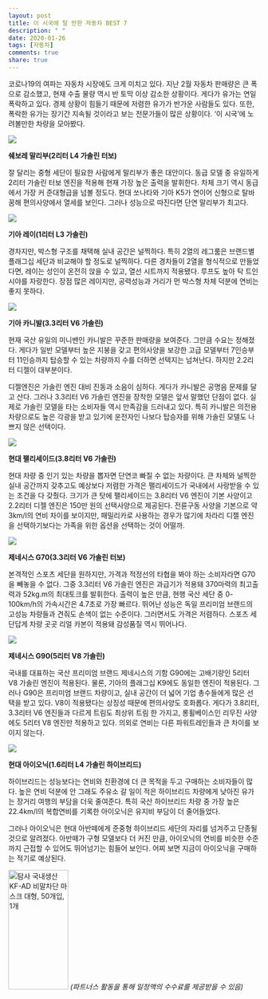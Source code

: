 ```yaml
---
layout: post
title: 이 시국에 탈 만한 자동차 BEST 7
description: " "
date: 2020-01-26
tags: [자동차]
comments: true
share: true
---
```



코로나19의 여파는 자동차 시장에도 크게 미치고 있다. 지난 2월 자동차 판매량은 큰 폭으로 감소했고, 현재 수출 물량 역시 반 토막 이상 감소한 상황이다. 게다가 유가는 연일 폭락하고 있다. 경제 상황이 힘들기 때문에 저렴한 유가가 반가운 사람들도 있다. 또한, 폭락한 유가는 장기간 지속될 것이라고 보는 전문가들이 많은 상황이다. ‘이 시국’에 노려볼만한 차량을 모아봤다.

![](https://post-phinf.pstatic.net/MjAyMDA0MjJfMjM4/MDAxNTg3NTQxNTcwMDcz.6s9LACh8yBFZ36mNuBG-9zBVSydUki7c3aghy0AiyyEg.Z3M_7ch53lsXD0Q8GzLfG6R5FlHSERobeRt-O_yrDiAg.JPEG/IMG_1822.jpg?type=w1200)

**쉐보레 말리부(2리터 L4 가솔린 터보)**  
  
잘 달리는 중형 세단이 필요한 사람에게 말리부가 좋은 대안이다. 동급 모델 중 유일하게 2리터 가솔린 터보 엔진을 적용해 현재 가장 높은 출력을 발휘한다. 차체 크기 역시 동급에서 가장 커 준대형급을 넘볼 정도다. 현대 쏘나타와 기아 K5가 연이어 신형으로 탈바꿈해 편의사양에서 열세를 보인다. 그러나 성능으로 따진다면 단연 말리부가 최고다.

![](https://post-phinf.pstatic.net/MjAyMDA0MjJfMjUw/MDAxNTg3NTQxNTk4MTQ2.3TexxMX77ViazI0VFeVUihmTxvN_qi4VN62cfxnNR1Mg.GKdaX74fCT1-IQEagOTy82r4wpEWaB_X7mAlWxVW3_8g.JPEG/2018New_ray_01features_w.jpg?type=w1200)

**기아 레이(1리터 L3 가솔린)**  
  
경차지만, 박스형 구조를 채택해 실내 공간은 널찍하다. 특히 2열의 레그룸은 브랜드별 플래그십 세단과 비교해야 할 정도로 널찍하다. 다른 경차들이 2열을 형식적으로 만들었다면, 레이는 성인이 온전히 앉을 수 있고, 열선 시트까지 적용됐다. 루프도 높아 탁 트인 시야를 자랑한다. 장점 많은 레이지만, 공력성능과 거리가 먼 박스형 차체 덕분에 연비는 좋지 못하다.

![](https://post-phinf.pstatic.net/MjAyMDA0MjJfNjgg/MDAxNTg3NTQxNjIxODcz.fuK6MFKmEGujzBCSTP17T2WKRJ4ZBy-yYvwsa9pVwBIg.aRgShYY5xMXXZHoDl7ska8oqIY8x_dW86rJgyGTEyGkg.JPEG/canival_exterior01_copy.jpg?type=w1200)

**기아 카니발(3.3리터 V6 가솔린)**  
  
현재 국산 유일의 미니밴인 카니발은 꾸준한 판매량을 보여준다. 그만큼 수요는 정해졌다. 게다가 일반 모델부터 높은 지붕을 갖고 편의사양을 보강한 고급 모델부터 7인승부터 11인승까지 탑승할 수 있는 차량까지 수를 더하면 선택지는 넘쳐난다. 하지만 2.2리터 디젤이 대부분이다.

디젤엔진은 가솔린 엔진 대비 진동과 소음이 심하다. 게다가 카니발은 공명음 문제를 달고 산다. 그러나 3.3리터 V6 가솔린 엔진을 장착한 모델은 앞서 말했던 단점이 없다. 실제로 가솔린 모델을 타는 소비자들 역시 만족감을 드러내고 있다. 특히 카니발은 의전용 차량으로도 높은 각광을 받고 있기에 운전자인 나보다 탑승자를 위해 가솔린 모델도 나쁘지 않은 선택이다.

![](https://post-phinf.pstatic.net/MjAyMDA0MjJfMjYg/MDAxNTg3NTQxNjUwODYx.GVqhA-Mv-cwur4wBJ2dQdMdKbs6lIY-A4PjX0eWKSUYg.CrHpe1wPgmWyOPaukVY5DPqBCVB0pvmWd9C2_bv5MR8g.JPEG/Hyundai-Palisade-2020-1600-01.jpg?type=w1200)

**현대 팰리세이드(3.8리터 V6 가솔린)**  
  
현대 차량 중 인기 있는 차량을 뽑자면 단연코 빠질 수 없는 차량이다. 큰 차체와 널찍한 실내 공간까지 갖추고도 예상보다 저렴한 가격은 팰리세이드가 국내에서 사랑받을 수 있는 조건을 다 갖췄다. 크기가 큰 탓에 팰리세이드는 3.8리터 V6 엔진이 기본 사양이고 2.2리터 디젤 엔진은 150만 원의 선택사양으로 제공된다. 전륜구동 사양을 기본으로 약 3km/l의 연비 차이를 보이지만, 패밀리카로 사용하는 경우가 많기에 차라리 디젤 엔진을 선택하기보다는 가족을 위한 옵션을 선택하는 것이 어떨까.

![](https://post-phinf.pstatic.net/MjAyMDA0MjJfMTkx/MDAxNTg3NTQxNjgyNDMy.Fpn3jDFXRKfV7Olro-pY-lOw0rPEOMogwlxt-kuRPNcg.2bcnh-CvqrG3kRdp8Ee1Trx_yVXtFT7ZBtbj0iN6UJUg.JPEG/191011_%EC%A0%9C%EB%84%A4%EC%8B%9C%EC%8A%A4%2C_2020%EB%85%84%ED%98%95_G70_%EC%B6%9C%EC%8B%9C_copy.jpg?type=w1200)

**제네시스 G70(3.3리터 V6 가솔린 터보)**  
  
본격적인 스포츠 세단을 원하지만, 가격과 적정선의 타협을 봐야 하는 소비자라면 G70을 빼놓을 수 없다. 그중 3.3리터 V6 가솔린 엔진은 과급기가 적용돼 370마력의 최고출력과 52kg.m의 최대토크를 발휘한다. 출력이 높은 만큼, 현행 국산 세단 중 0-100km/h의 가속시간은 4.7초로 가장 빠르다. 뛰어난 성능은 독일 프리미엄 브랜드의 고성능 차량들과 견줘도 손색이 없는 수준이다. 그러면서도 가격은 저렴하다. 스포츠 세단답게 차량 곳곳 리얼 카본이 적용돼 감성품질 역시 뛰어나다.

![](https://post-phinf.pstatic.net/MjAyMDA0MjJfMjY4/MDAxNTg3NTQxNzA5Mzg4.iIGAQRbkccxxvFmlHEQXHvGnFbMWibyQObxBvff9gFYg.aZcLfnAaOKi9Am9jkWt2Iy1MDeMHGZZ6oY-tw7_XcIAg.JPEG/190219_%EC%A0%9C%EB%84%A4%EC%8B%9C%EC%8A%A4%2C_G90_%EB%A6%AC%EB%AC%B4%EC%A7%84%281%29.jpg?type=w1200)

**제네시스 G90(5리터 V8 가솔린)**  
  
국내를 대표하는 국산 프리미엄 브랜드 제네시스의 기함 G90에는 고배기량인 5리터 V8 가솔린 엔진이 적용된다. 물론, 기아의 플래그십 K9에도 동일한 엔진이 적용된다. 그러나 G90은 프리미엄 브랜드 차량이고, 실내 공간이 더 넓어 기업 총수들에게 많은 선택을 받고 있다. V8이 적용됐다는 상징성 때문에 편의사양도 호화롭다. 게다가 3.8리터, 3.3리터 V6 엔진들과 다르게 트림도 최상위 트림 한 가지고, 롱휠베이스인 리무진 사양에도 5리터 V8 엔진만 적용하고 있다. 의외로 연비는 다른 파워트레인들과 큰 차이를 보이지 않는다.

![](https://post-phinf.pstatic.net/MjAyMDA0MjJfMTA4/MDAxNTg3NTQxNzkxNzU3.HrZU25stTXwMurOAWLl-twXG0RLivchtKUJaUZ_u3xQg.-XDw6E4RI6rIc5JsaBlL7aT02AiqY5PZ5vY9y9f7BSIg.JPEG/%EB%8D%94_%EB%89%B4_%EC%95%84%EC%9D%B4%EC%98%A4%EB%8B%89_%ED%95%98%EC%9D%B4%EB%B8%8C%EB%A6%AC%EB%93%9C%281%29.jpg?type=w1200)

**현대 아이오닉(1.6리터 L4 가솔린 하이브리드)**  
  
하이브리드는 성능보다는 연비와 친환경에 더 큰 목적을 두고 구매하는 소비자들이 많다. 높은 연비 덕분에 안 그래도 주유소 갈 일이 적은 하이브리드 차량에게 낮아진 유가는 장거리 여행의 부담을 더욱 줄여준다. 특히 국산 하이브리드 차량 중 가장 높은 22.4km/l의 복합연비를 기록한 아이오닉은 유지비 부담이 더 줄어들었다.

그러나 아이오닉은 현대 아반떼에게 준중형 하이브리드 세단의 자리를 넘겨주고 단종될 것으로 알려졌다. 아반떼가 구형 모델보다 더 커진 만큼, 아이오닉의 연비를 비슷한 수준까지 근접할 수 있어도 뛰어넘기는 힘들어 보인다. 어찌 보면 지금이 아이오닉을 구매하는 적기로 예상된다.

<a href="https://coupa.ng/bQq9j5" target="_blank" referrerpolicy="unsafe-url"><img src="https://static.coupangcdn.com/image/affiliate/banner/1d092b8367d69eb4804ebca5c24d068a@2x.jpg" alt="탐사 국내생산 KF-AD 비말차단 마스크 대형, 50개입, 1개" width="120" height="240"></a>
_(파트너스 활동을 통해 일정액의 수수료를 제공받을 수 있음)_